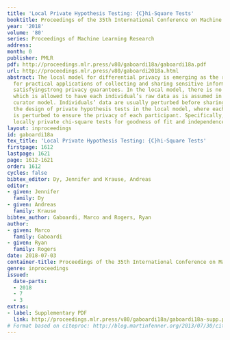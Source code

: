 ```yaml
---
title: 'Local Private Hypothesis Testing: {C}hi-Square Tests'
booktitle: Proceedings of the 35th International Conference on Machine Learning
year: '2018'
volume: '80'
series: Proceedings of Machine Learning Research
address: 
month: 0
publisher: PMLR
pdf: http://proceedings.mlr.press/v80/gaboardi18a/gaboardi18a.pdf
url: http://proceedings.mlr.press/v80/gaboardi2018a.html
abstract: The local model for differential privacy is emerging as the reference model
  for practical applications of collecting and sharing sensitive information while
  satisfyingstrong privacy guarantees. In the local model, there is no trusted entity
  which is allowed to have each individual’s raw data as is assumed in the traditional
  curator model. Individuals’ data are usually perturbed before sharing them. We explore
  the design of private hypothesis tests in the local model, where each data entry
  is perturbed to ensure the privacy of each participant. Specifically, we analyze
  locally private chi-square tests for goodness of fit and independence testing.
layout: inproceedings
id: gaboardi18a
tex_title: 'Local Private Hypothesis Testing: {C}hi-Square Tests'
firstpage: 1612
lastpage: 1621
page: 1612-1621
order: 1612
cycles: false
bibtex_editor: Dy, Jennifer and Krause, Andreas
editor:
- given: Jennifer
  family: Dy
- given: Andreas
  family: Krause
bibtex_author: Gaboardi, Marco and Rogers, Ryan
author:
- given: Marco
  family: Gaboardi
- given: Ryan
  family: Rogers
date: 2018-07-03
container-title: Proceedings of the 35th International Conference on Machine Learning
genre: inproceedings
issued:
  date-parts:
  - 2018
  - 7
  - 3
extras:
- label: Supplementary PDF
  link: http://proceedings.mlr.press/v80/gaboardi18a/gaboardi18a-supp.pdf
# Format based on citeproc: http://blog.martinfenner.org/2013/07/30/citeproc-yaml-for-bibliographies/
---
```

